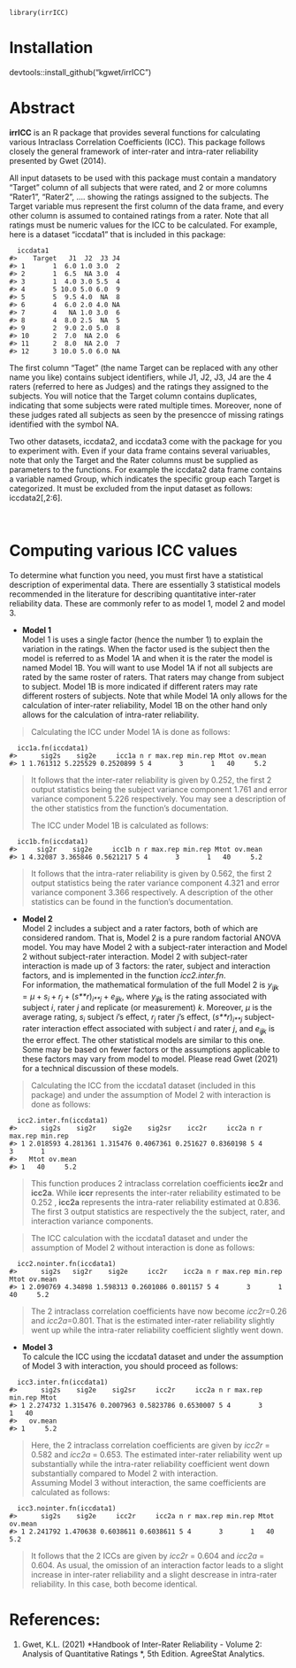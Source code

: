     library(irrICC)

# Installation

devtools::install\_github(“kgwet/irrICC”)

# Abstract

**irrICC** is an R package that provides several functions for
calculating various Intraclass Correlation Coefficients (ICC). This
package follows closely the general framework of inter-rater and
intra-rater reliability presented by Gwet (2014).

All input datasets to be used with this package must contain a mandatory
“Target” column of all subjects that were rated, and 2 or more columns
“Rater1”, “Rater2”, …. showing the ratings assigned to the subjects. The
Target variable mus represent the first column of the data frame, and
every other column is assumed to contained ratings from a rater. Note
that all ratings must be numeric values for the ICC to be calculated.
For example, here is a dataset “iccdata1” that is included in this
package:

      iccdata1
    #>    Target   J1  J2  J3 J4
    #> 1       1  6.0 1.0 3.0  2
    #> 2       1  6.5  NA 3.0  4
    #> 3       1  4.0 3.0 5.5  4
    #> 4       5 10.0 5.0 6.0  9
    #> 5       5  9.5 4.0  NA  8
    #> 6       4  6.0 2.0 4.0 NA
    #> 7       4   NA 1.0 3.0  6
    #> 8       4  8.0 2.5  NA  5
    #> 9       2  9.0 2.0 5.0  8
    #> 10      2  7.0  NA 2.0  6
    #> 11      2  8.0  NA 2.0  7
    #> 12      3 10.0 5.0 6.0 NA

The first column “Taget” (the name Target can be replaced with any other
name you like) contains subject identifiers, while J1, J2, J3, J4 are
the 4 raters (referred to here as Judges) and the ratings they assigned
to the subjects. You will notice that the Target column contains
duplicates, indicating that some subjects were rated multiple times.
Moreover, none of these judges rated all subjects as seen by the
presencce of missing ratings identified with the symbol NA.

Two other datasets, iccdata2, and iccdata3 come with the package for you
to experiment with. Even if your data frame contains several variuables,
note that only the Target and the Rater columns must be supplied as
parameters to the functions. For example the iccdata2 data frame
contains a variable named Group, which indicates the specific group each
Target is categorized. It must be excluded from the input dataset as
follows: iccdata2\[,2:6\].

 

# Computing various ICC values

To determine what function you need, you must first have a statistical
description of experimental data. There are essentially 3 statistical
models recommended in the literature for describing quantitative
inter-rater reliability data. These are commonly refer to as model 1,
model 2 and model 3.

-   **Model 1**  
    Model 1 is uses a single factor (hence the number 1) to explain the
    variation in the ratings. When the factor used is the subject then
    the model is referred to as Model 1A and when it is the rater the
    model is named Model 1B. You will want to use Model 1A if not all
    subjects are rated by the same roster of raters. That raters may
    change from subject to subject. Model 1B is more indicated if
    different raters may rate different rosters of subjects. Note that
    while Model 1A only allows for the calculation of inter-rater
    reliability, Model 1B on the other hand only allows for the
    calculation of intra-rater reliability.

> Calculating the ICC under Model 1A is done as follows:

      icc1a.fn(iccdata1)
    #>      sig2s    sig2e     icc1a n r max.rep min.rep Mtot ov.mean
    #> 1 1.761312 5.225529 0.2520899 5 4       3       1   40     5.2

> It follows that the inter-rater reliability is given by 0.252, the
> first 2 output statistics being the subject variance component 1.761
> and error variance component 5.226 respectively. You may see a
> description of the other statistics from the function’s documentation.
>
> The ICC under Model 1B is calculated as follows:

      icc1b.fn(iccdata1)
    #>     sig2r    sig2e     icc1b n r max.rep min.rep Mtot ov.mean
    #> 1 4.32087 3.365846 0.5621217 5 4       3       1   40     5.2

> It follows that the intra-rater reliability is given by 0.562, the
> first 2 output statistics being the rater variance component 4.321 and
> error variance component 3.366 respectively. A description of the
> other statistics can be found in the function’s documentation.

-   **Model 2**  
    Model 2 includes a subject and a rater factors, both of which are
    considered random. That is, Model 2 is a pure random factorial ANOVA
    model. You may have Model 2 with a subject-rater interaction and
    Model 2 without subject-rater interaction. Model 2 with
    subject-rater interaction is made up of 3 factors: the rater,
    subject and interaction factors, and is implemented in the function
    *icc2.inter.fn*.  
    For information, the mathematical formulation of the full Model 2 is
    *y*<sub>*i**j**k*</sub> = *μ* + *s*<sub>*i*</sub> + *r*<sub>*j*</sub> + (*s**r*)<sub>*i**j*</sub> + *e*<sub>*i**j**k*</sub>,
    where *y*<sub>*i**j**k*</sub> is the rating associated with subject
    *i*, rater *j* and replicate (or measurement) *k*. Moreover, *μ* is
    the average rating, *s*<sub>*i*</sub> subject *i*’s effect,
    *r*<sub>*j*</sub> rater *j*’s effect, (*s**r*)<sub>*i**j*</sub>
    subject-rater interaction effect associated with subject *i* and
    rater *j*, and *e*<sub>*i**j**k*</sub> is the error effect. The
    other statistical models are similar to this one. Some may be based
    on fewer factors or the assumptions applicable to these factors may
    vary from model to model. Please read Gwet (2021) for a technical
    discussion of these models.

> Calculating the ICC from the iccdata1 dataset (included in this
> package) and under the assumption of Model 2 with interaction is done
> as follows:

      icc2.inter.fn(iccdata1)
    #>      sig2s    sig2r    sig2e    sig2sr    icc2r     icc2a n r max.rep min.rep
    #> 1 2.018593 4.281361 1.315476 0.4067361 0.251627 0.8360198 5 4       3       1
    #>   Mtot ov.mean
    #> 1   40     5.2

> This function produces 2 intraclass correlation coefficients **icc2r**
> and **icc2a**. While **iccr** represents the inter-rater reliability
> estimated to be 0.252 , **icc2a** represents the intra-rater
> reliability estimated at 0.836. The first 3 output statistics are
> respectively the the subject, rater, and interaction variance
> components.

> The ICC calculation with the iccdata1 dataset and under the assumption
> of Model 2 without interaction is done as follows:

      icc2.nointer.fn(iccdata1)
    #>      sig2s   sig2r    sig2e     icc2r    icc2a n r max.rep min.rep Mtot ov.mean
    #> 1 2.090769 4.34898 1.598313 0.2601086 0.801157 5 4       3       1   40     5.2

> The 2 intraclass correlation coefficients have now become *icc2r*=0.26
> and *icc2a*=0.801. That is the estimated inter-rater reliability
> slightly went up while the intra-rater reliability coefficient
> slightly went down.

-   **Model 3**  
    To calcule the ICC using the iccdata1 dataset and under the
    assumption of Model 3 with interaction, you should proceed as
    follows:

<!-- -->

      icc3.inter.fn(iccdata1)
    #>      sig2s    sig2e    sig2sr     icc2r     icc2a n r max.rep min.rep Mtot
    #> 1 2.274732 1.315476 0.2007963 0.5823786 0.6530007 5 4       3       1   40
    #>   ov.mean
    #> 1     5.2

> Here, the 2 intraclass correlation coefficients are given by *icc2r* =
> 0.582 and *icc2a* = 0.653. The estimated inter-rater reliability went
> up substantially while the intra-rater reliability coefficient went
> down substantially compared to Model 2 with interaction.  
> Assuming Model 3 without interaction, the same coefficients are
> calculated as follows:

      icc3.nointer.fn(iccdata1)
    #>      sig2s    sig2e     icc2r     icc2a n r max.rep min.rep Mtot ov.mean
    #> 1 2.241792 1.470638 0.6038611 0.6038611 5 4       3       1   40     5.2

> It follows that the 2 ICCs are given by *icc2r* = 0.604 and *icc2a* =
> 0.604. As usual, the omission of an interaction factor leads to a
> slight increase in inter-rater reliability and a slight descrease in
> intra-rater reliability. In this case, both become identical.

# References:

1.  Gwet, K.L. (2021) *Handbook of Inter-Rater Reliability - Volume 2:
    Analysis of Quantitative Ratings *, 5th Edition. AgreeStat
    Analytics.
